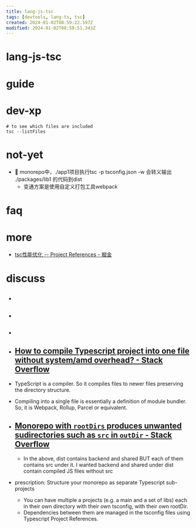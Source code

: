 ```yaml
---
title: lang-js-tsc
tags: [devtools, lang-ts, tsc]
created: 2024-01-02T08:59:22.597Z
modified: 2024-01-02T08:59:51.343Z
---
```


# lang-js-tsc

# guide

# dev-xp

```shell
# to see which files are included
tsc --listFiles

```

# not-yet
- 🐛 monorepo中，./app1项目执行tsc -p tsconfig.json -w 会转义输出 ./packages/lib1 的代码到dist
  - 变通方案是使用自定义打包工具webpack
# faq

# more
- [tsc性能优化 -- Project References - 掘金](https://juejin.cn/post/7165429078470688781)
# discuss
- ## 

- ## 

- ## 

- ## [How to compile Typescript project into one file without system/amd overhead? - Stack Overflow](https://stackoverflow.com/questions/72738931/how-to-compile-typescript-project-into-one-file-without-system-amd-overhead)
- TypeScript is a compiler. So it compiles files to newer files preserving the directory structure.
- Compiling into a single file is essentially a definition of module bundler. So, it is Webpack, Rollup, Parcel or equivalent.

- ## [Monorepo with `rootDirs` produces unwanted sudirectories such as `src` in `outDir` - Stack Overflow](https://stackoverflow.com/questions/60896829/monorepo-with-rootdirs-produces-unwanted-sudirectories-such-as-src-in-outdi)
  - In the above, dist contains backend and shared BUT each of them contains src under it. I wanted backend and shared under dist contain compiled JS files without src
- prescription: Structure your monorepo as separate Typescript sub-projects
  - You can have multiple a projects (e.g. a main and a set of libs) each in their own directory with their own tsconfig, with their own rootDir. 
  - Dependencies between them are managed in the tsconfig files using Typescript Project References.
